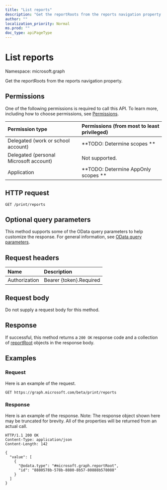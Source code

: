 ```yaml
---
title: "List reports"
description: "Get the reportRoots from the reports navigation property."
author: ""
localization_priority: Normal
ms.prod: ""
doc_type: apiPageType
---
```


# List reports

Namespace: microsoft.graph

Get the reportRoots from the reports navigation property.

## Permissions
One of the following permissions is required to call this API. To learn more, including how to choose permissions, see [Permissions](/concepts/permissions-reference.md).

|Permission type|Permissions (from most to least privileged)|
|:---|:---|
|Delegated (work or school account)|**TODO: Determine scopes **|
|Delegated (personal Microsoft account)|Not supported.|
|Application|**TODO: Determine AppOnly scopes **|

## HTTP request
<!-- {
  "blockType": "ignored"
}
-->
``` http
GET /print/reports
```

## Optional query parameters
This method supports some of the OData query parameters to help customize the response. For general information, see [OData query parameters](/graph/query-parameters).

## Request headers
|Name|Description|
|:---|:---|
|Authorization|Bearer {token}.Required|

## Request body
Do not supply a request body for this method.

## Response
If successful, this method returns a `200 OK` response code and a collection of [reportRoot](../resources/reportroot.md) objects in the response body.

## Examples

### Request
Here is an example of the request.
<!-- {
  "blockType": "request",
  "name": "get_reportroot"
}
-->
``` http
GET https://graph.microsoft.com/beta/print/reports
```

### Response
Here is an example of the response. Note: The response object shown here may be truncated for brevity. All of the properties will be returned from an actual call.
<!-- {
  "blockType": "response",
  "truncated": true,
  "@odata.type": "collection(microsoft.graph.reportroot)"
}
-->
``` http
HTTP/1.1 200 OK
Content-Type: application/json
Content-Length: 142

{
  "value": [
    {
      "@odata.type": "#microsoft.graph.reportRoot",
      "id": "8880578b-578b-8880-8b57-80888b578088"
    }
  ]
}
```

